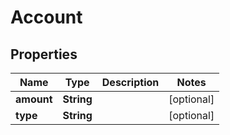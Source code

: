 

# Account


## Properties

| Name | Type | Description | Notes |
|------------ | ------------- | ------------- | -------------|
|**amount** | **String** |  |  [optional] |
|**type** | **String** |  |  [optional] |



